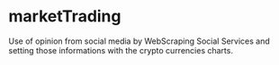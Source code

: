 # marketTrading

Use of opinion from social media by WebScraping Social Services and setting those informations with the crypto currencies charts.
